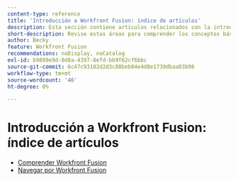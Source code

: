 ```yaml
---
content-type: reference
title: 'Introducción a Workfront Fusion: índice de artículos'
description: Esta sección contiene artículos relacionados con la introducción a Adobe Workfront Fusion.
short-description: Revise estas áreas para comprender los conceptos básicos de Adobe Workfront Fusion.
author: Becky
feature: Workfront Fusion
recommendations: noDisplay, noCatalog
exl-id: b9899e9d-8d8a-4397-8efd-bb9f62cf6bbc
source-git-commit: 6c47c93102d2d3c88beb04e4d8e1739dbaa03b96
workflow-type: tm+mt
source-wordcount: '46'
ht-degree: 0%

---
```


# Introducción a Workfront Fusion: índice de artículos

* [Comprender Workfront Fusion](/help/workfront-fusion/get-started-with-fusion/understand-fusion/understand-fusion-toc.md)
* [Navegar por Workfront Fusion](/help/workfront-fusion/get-started-with-fusion/navigate-fusion/navigate-fusion-toc.md)

